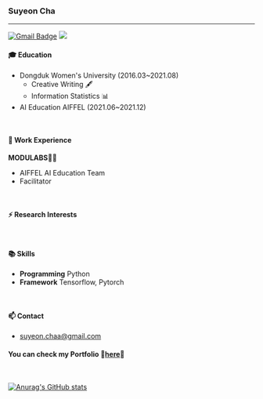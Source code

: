 ### Suyeon Cha
--- 
[![Gmail Badge](https://img.shields.io/badge/Gmail-d14836?style=flat-square&logo=Gmail&logoColor=white&link=mailto:suyeon.chaa@gmail.com)](mailto:suyeon.chaa@gmail.com) <a href="https://velog.io/@cha-suyeon" target="_blank"><img src="https://img.shields.io/badge/Velog-20c997?style=flat-square&logo=Vimeo&logoColor=white"/></a> 

#### 🎓 Education
- Dongduk Women's University (2016.03~2021.08)
  - Creative Writing 🖋
  - Information Statistics 📊
- AI Education AIFFEL (2021.06~2021.12)

</br>

#### 🔭 Work Experience
**MODULABS**👨‍🔬
- AIFFEL AI Education Team
- Facilitator

</br>

#### ⚡ Research Interests

</br>

#### 📚 Skills
- **Programming** Python
- **Framework** Tensorflow, Pytorch

</br>

#### 📫 Contact
- suyeon.chaa@gmail.com

#### You can check my Portfolio 💬[here]()💬



</br>

[![Anurag's GitHub stats](https://github-readme-stats.vercel.app/api?username=cha-suyeon)](https://github.com/anuraghazra/github-readme-stats)
